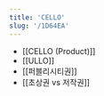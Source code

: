 ```yaml
---
title: 'CELLO'
slug: '/1D64EA'
---
```


- [[CELLO (Product)]]
- [[ULLO]]
- [[퍼블리시티권]]
- [[초상권 vs 저작권]]
